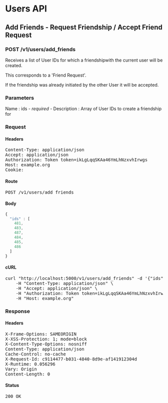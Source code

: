 # Users API

## Add Friends - Request Friendship / Accept Friend Request

### POST /v1/users/add_friends

Receives a list of User IDs for which a friendshipwith the current user will be created.

This corresponds to a &#39;Friend Request&#39;.

If the friendship was already initiated by the other User it will be accepted.



### Parameters

Name : ids *- required -*
Description : Array of User IDs to create a friendship for

### Request

#### Headers

<pre>Content-Type: application/json
Accept: application/json
Authorization: Token token=ikLgLqqSKAa46YmLhNzxvhIrwgs
Host: example.org
Cookie: </pre>

#### Route

<pre>POST /v1/users/add_friends</pre>

#### Body
```javascript
{
  "ids" : [
    481,
    483,
    487,
    484,
    485,
    486
  ]
}
```


#### cURL

<pre class="request">curl &quot;http://localhost:5000/v1/users/add_friends&quot; -d &#39;{&quot;ids&quot;:[481,483,487,484,485,486]}&#39; -X POST \
	-H &quot;Content-Type: application/json&quot; \
	-H &quot;Accept: application/json&quot; \
	-H &quot;Authorization: Token token=ikLgLqqSKAa46YmLhNzxvhIrwgs&quot; \
	-H &quot;Host: example.org&quot;</pre>

### Response

#### Headers

<pre>X-Frame-Options: SAMEORIGIN
X-XSS-Protection: 1; mode=block
X-Content-Type-Options: nosniff
Content-Type: application/json
Cache-Control: no-cache
X-Request-Id: c9114477-b031-4840-8d9e-af141912304d
X-Runtime: 0.056296
Vary: Origin
Content-Length: 0</pre>

#### Status

<pre>200 OK</pre>

